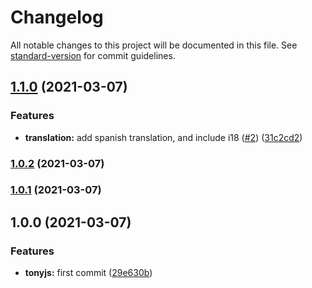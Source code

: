 # Changelog

All notable changes to this project will be documented in this file. See [standard-version](https://github.com/conventional-changelog/standard-version) for commit guidelines.

## [1.1.0](https://github.com/antoniopacheco/tonyjs/compare/v1.0.2...v1.1.0) (2021-03-07)


### Features

* **translation:** add spanish translation, and include i18 ([#2](https://github.com/antoniopacheco/tonyjs/issues/2)) ([31c2cd2](https://github.com/antoniopacheco/tonyjs/commit/31c2cd2047c5fe52f2e2991039745b50e4f5b7dc))

### [1.0.2](https://github.com/antoniopacheco/tonyjs/compare/v1.0.1...v1.0.2) (2021-03-07)

### [1.0.1](https://github.com/antoniopacheco/tonyjs/compare/v1.0.0...v1.0.1) (2021-03-07)

## 1.0.0 (2021-03-07)


### Features

* **tonyjs:** first commit ([29e630b](https://github.com/antoniopacheco/tonyjs/commit/29e630be9bd674bb6930906e42548a43d74959d8))
